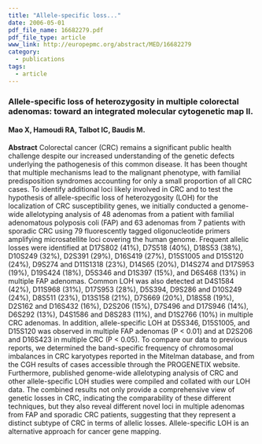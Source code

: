 ```yaml
---
title: "Allele-specific loss..."
date: 2006-05-01
pdf_file_name: 16682279.pdf
pdf_file_type: article
www_link: http://europepmc.org/abstract/MED/16682279
category:
  - publications
tags:
  - article
---
```


### Allele-specific loss of heterozygosity in multiple colorectal adenomas: toward an integrated molecular cytogenetic map II.
#### Mao X, Hamoudi RA, Talbot IC, Baudis M.

**Abstract** Colorectal cancer (CRC) remains a significant public health challenge despite our increased understanding of the genetic defects underlying the pathogenesis of this common disease. It has been thought that multiple mechanisms lead to the malignant phenotype, with familial predisposition syndromes accounting for only a small proportion of all CRC cases. To identify additional loci likely involved in CRC and to test the hypothesis of allele-specific loss of heterozygosity (LOH) for the localization of CRC susceptibility genes, we initially conducted a genome-wide allelotyping analysis of 48 adenomas from a patient with familial adenomatous polyposis coli (FAP) and 63 adenomas from 7 patients with sporadic CRC using 79 fluorescently tagged oligonucleotide primers amplifying microsatellite loci covering the human genome. Frequent allelic losses were identified at D17S802 (41%), D7S518 (40%), D18S53 (38%), D10S249 (32%), D2S391 (29%), D16S419 (27%), D15S1005 and D15S120 (24%), D9S274 and D11S1318 (23%), D14S65 (20%), D14S274 and D17S953 (19%), D19S424 (18%), D5S346 and D1S397 (15%), and D6S468 (13%) in multiple FAP adenomas. Common LOH was also detected at D4S1584 (42%), D11S968 (31%), D17S953 (28%), D5S394, D9S286 and D10S249 (24%), D8S511 (23%), D13S158 (21%), D7S669 (20%), D18S58 (19%), D2S162 and D16S432 (16%), D2S206 (15%), D7S496 and D17S946 (14%), D6S292 (13%), D4S1586 and D8S283 (11%), and D1S2766 (10%) in multiple CRC adenomas. In addition, allele-specific LOH at D5S346, D15S1005, and D15S120 was observed in multiple FAP adenomas (P &lt; 0.01) and at D2S206 and D16S423 in multiple CRC (P &lt; 0.05). To compare our data to previous reports, we determined the band-specific frequency of chromosomal imbalances in CRC karyotypes reported in the Mitelman database, and from the CGH results of cases accessible through the PROGENETIX website. Furthermore, published genome-wide allelotyping analysis of CRC and other allele-specific LOH studies were compiled and collated with our LOH data. The combined results not only provide a comprehensive view of genetic losses in CRC, indicating the comparability of these different techniques, but they also reveal different novel loci in multiple adenomas from FAP and sporadic CRC patients, suggesting that they represent a distinct subtype of CRC in terms of allelic losses. Allele-specific LOH is an alternative approach for cancer gene mapping.
